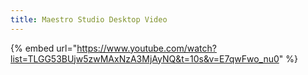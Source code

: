 ```yaml
---
title: Maestro Studio Desktop Video
---
```


{% embed url="https://www.youtube.com/watch?list=TLGG53BUjw5zwMAxNzA3MjAyNQ&t=10s&v=E7qwFwo_nu0" %}
